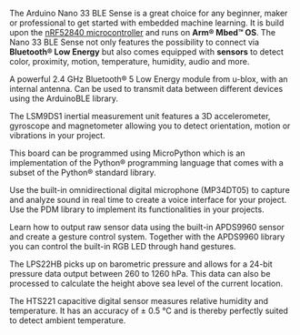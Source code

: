 <FeatureDescription>

The Arduino Nano 33 BLE Sense is a great choice for any beginner, maker or professional to get started with embedded machine learning. It is build upon the [nRF52840 microcontroller](https://content.arduino.cc/assets/Nano_BLE_MCU-nRF52840_PS_v1.1.pdf) and runs on **Arm® Mbed™ OS**. The Nano 33 BLE Sense not only features the possibility to connect via **Bluetooth® Low Energy** but also comes equipped with **sensors** to detect color, proximity, motion, temperature, humidity, audio and more.

</FeatureDescription>


<FeatureList>

<Feature title="Bluetooth®" image="bluetooth">

  A powerful 2.4 GHz Bluetooth® 5 Low Energy module from u-blox, with an internal antenna. Can be used to transmit data between different devices 
  using the ArduinoBLE library.

  <FeatureLink variant="primary" title="Documentation" url="/tutorials/nano-33-ble-sense/ble-device-to-device"/>
  <FeatureLink variant="secondary" title="Library" url="https://www.arduino.cc/reference/en/libraries/arduinoble/"/>
</Feature>

<Feature title="IMU for Motion Detection" image="imu">

  The LSM9DS1 inertial measurement unit features a 3D accelerometer, gyroscope and magnetometer allowing you to detect orientation, motion or vibrations in your project.

  <FeatureLink variant="primary" title="Documentation" url="/tutorials/nano-33-ble-sense/imu-accelerometer"/>
  <FeatureLink variant="secondary" title="Library" url="https://www.arduino.cc/reference/en/libraries/arduino_lsm9ds1/"/>
</Feature>

<Feature title="Python® Support" image="python">

  This board can be programmed using MicroPython which is an implementation of the Python® programming language that comes with a subset of the Python® standard library.

  <FeatureLink variant="primary" title="Documentation" url="/tutorials/nano-33-ble-sense/micropython-installation"/>
  <FeatureLink variant="secondary" title="Learn More" url="/learn/programming/arduino-and-python"/>
</Feature>

<Feature title="Microphone" image="microphone">

  Use the built-in omnidirectional digital microphone (MP34DT05) to capture and analyze sound in real time to create a voice interface for your project. Use the PDM library to implement its functionalities in your projects. 

  <FeatureLink variant="primary" title="Documentation" url="/tutorials/nano-33-ble-sense/microphone-sensor"/>
  <FeatureLink variant="secondary" title="Library" url="/learn/built-in-libraries/pdm"/>
</Feature>

<Feature title="Proximity and Gesture Detection" image="proximity-sensor">

  Learn how to output raw sensor data using the built-in APDS9960 sensor and create a gesture control system. Together with the APDS9960 library you can control the built-in RGB LED through hand gestures.

  <FeatureLink variant="primary" title="Documentation" url="/tutorials/nano-33-ble-sense/gesture-sensor"/>
  <FeatureLink variant="secondary" title="Library" url="https://www.arduino.cc/reference/en/libraries/arduino_apds9960/"/>
</Feature>

<Feature title="Barometric Pressure Sensor" image="pressure-sensor">

  The LPS22HB picks up on barometric pressure and allows for a 24-bit pressure data output between 260 to 1260 hPa. This data can also be processed to calculate the height above sea level of the current location.

  <FeatureLink variant="primary" title="Documentation" url="/tutorials/nano-33-ble-sense/barometric-sensor"/>
  <FeatureLink variant="secondary" title="Library" url="https://www.arduino.cc/reference/en/libraries/arduino_lps22hb/"/>
</Feature>

<Feature title="Temperature and Humidity Sensor" image="temperature-sensor">

  The HTS221 capacitive digital sensor measures relative humidity and temperature. It has an accuracy of ± 0.5 °C and is thereby perfectly suited to detect ambient temperature.

  <FeatureLink variant="primary" title="Documentation" url="/tutorials/nano-33-ble-sense/humidity-and-temperature-sensor"/>
  <FeatureLink variant="secondary" title="Library" url="https://www.arduino.cc/reference/en/libraries/arduino_hts221/"/>
</Feature>

</FeatureList>
